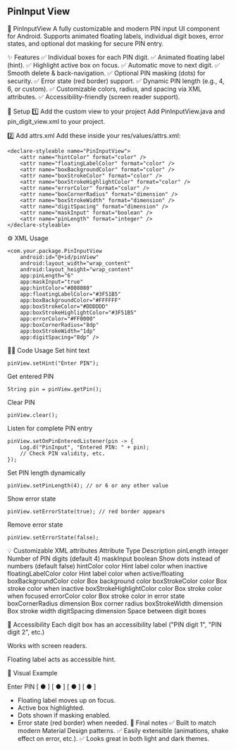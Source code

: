 ## PinInput View


🎯 PinInputView
A fully customizable and modern PIN input UI component for Android. Supports animated floating labels, individual digit boxes, error states, and optional dot masking for secure PIN entry.

✨ Features
✅ Individual boxes for each PIN digit.
✅ Animated floating label (hint).
✅ Highlight active box on focus.
✅ Automatic move to next digit.
✅ Smooth delete & back-navigation.
✅ Optional PIN masking (dots) for security.
✅ Error state (red border) support.
✅ Dynamic PIN length (e.g., 4, 6, or custom).
✅ Customizable colors, radius, and spacing via XML attributes.
✅ Accessibility-friendly (screen reader support).

💼 Setup
1️⃣ Add the custom view to your project
Add PinInputView.java and pin_digit_view.xml to your project.

2️⃣ Add attrs.xml
Add these inside your res/values/attrs.xml:

```
<declare-styleable name="PinInputView">
    <attr name="hintColor" format="color" />
    <attr name="floatingLabelColor" format="color" />
    <attr name="boxBackgroundColor" format="color" />
    <attr name="boxStrokeColor" format="color" />
    <attr name="boxStrokeHighlightColor" format="color" />
    <attr name="errorColor" format="color" />
    <attr name="boxCornerRadius" format="dimension" />
    <attr name="boxStrokeWidth" format="dimension" />
    <attr name="digitSpacing" format="dimension" />
    <attr name="maskInput" format="boolean" />
    <attr name="pinLength" format="integer" />
</declare-styleable>
```

⚙️ XML Usage

```
<com.your.package.PinInputView
    android:id="@+id/pinView"
    android:layout_width="wrap_content"
    android:layout_height="wrap_content"
    app:pinLength="6"
    app:maskInput="true"
    app:hintColor="#808080"
    app:floatingLabelColor="#3F51B5"
    app:boxBackgroundColor="#FFFFFF"
    app:boxStrokeColor="#DDDDDD"
    app:boxStrokeHighlightColor="#3F51B5"
    app:errorColor="#FF0000"
    app:boxCornerRadius="8dp"
    app:boxStrokeWidth="1dp"
    app:digitSpacing="8dp" />
```
🧑‍💻 Code Usage
Set hint text
```
pinView.setHint("Enter PIN");
```
Get entered PIN
```
String pin = pinView.getPin();
```
Clear PIN
```
pinView.clear();
```
Listen for complete PIN entry
```
pinView.setOnPinEnteredListener(pin -> {
    Log.d("PinInput", "Entered PIN: " + pin);
    // Check PIN validity, etc.
});
```
Set PIN length dynamically
```
pinView.setPinLength(4); // or 6 or any other value
```
Show error state
```
pinView.setErrorState(true); // red border appears
```
Remove error state
```
pinView.setErrorState(false);
```

💡 Customizable XML attributes
Attribute	Type	Description
pinLength	integer	Number of PIN digits (default 4)
maskInput	boolean	Show dots instead of numbers (default false)
hintColor	color	Hint label color when inactive
floatingLabelColor	color	Hint label color when active/floating
boxBackgroundColor	color	Box background color
boxStrokeColor	color	Box stroke color when inactive
boxStrokeHighlightColor	color	Box stroke color when focused
errorColor	color	Box stroke color in error state
boxCornerRadius	dimension	Box corner radius
boxStrokeWidth	dimension	Box stroke width
digitSpacing	dimension	Space between digit boxes

🦾 Accessibility
Each digit box has an accessibility label ("PIN digit 1", "PIN digit 2", etc.)

Works with screen readers.

Floating label acts as accessible hint.

💎 Visual Example

Enter PIN
[ ● ] [ ● ] [ ● ] [ ● ]

- Floating label moves up on focus.
- Active box highlighted.
- Dots shown if masking enabled.
- Error state (red border) when needed.
💬 Final notes
✅ Built to match modern Material Design patterns.
✅ Easily extensible (animations, shake effect on error, etc.).
✅ Looks great in both light and dark themes.

